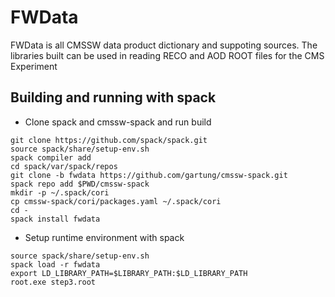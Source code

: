 # FWData

FWData is all CMSSW data product dictionary and suppoting sources. The libraries built can be used in reading RECO and AOD ROOT files for the CMS Experiment

## Building and running with spack

- Clone spack and cmssw-spack and run build
```
git clone https://github.com/spack/spack.git
source spack/share/setup-env.sh
spack compiler add
cd spack/var/spack/repos
git clone -b fwdata https://github.com/gartung/cmssw-spack.git
spack repo add $PWD/cmssw-spack
mkdir -p ~/.spack/cori
cp cmssw-spack/cori/packages.yaml ~/.spack/cori
cd -
spack install fwdata
```

- Setup runtime environment with spack
```
source spack/share/setup-env.sh
spack load -r fwdata
export LD_LIBRARY_PATH=$LIBRARY_PATH:$LD_LIBRARY_PATH
root.exe step3.root
```
